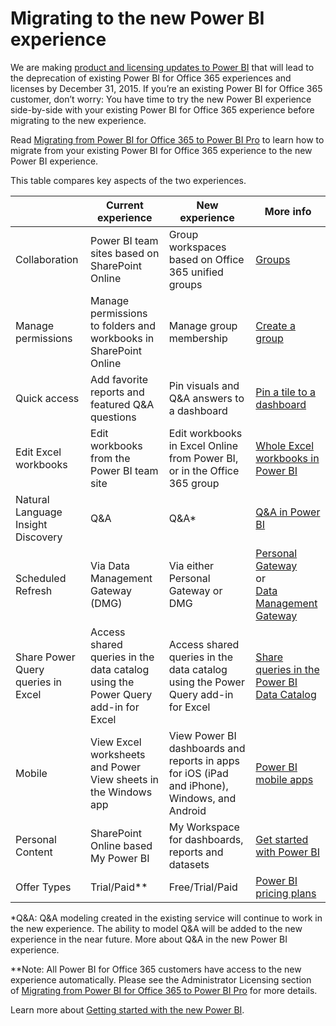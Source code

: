 ﻿<properties 
   pageTitle="Migrating to the new Power BI experience"
   description="Migrating to the new Power BI experience"
   services="powerbi" 
   documentationCenter="" 
   authors="guyinacube" 
   manager="mblythe" 
   editor=""
   tags=""/>
 
<tags
   ms.service="powerbi"
   ms.devlang="NA"
   ms.topic="article"
   ms.tgt_pltfrm="NA"
   ms.workload="powerbi"
   ms.date="10/14/2015"
   ms.author="asaxton"/>

# Migrating to the new Power BI experience

We are making [product and licensing updates to Power BI](https://www.microsoft.com/powerBI/licensing.aspx) that will lead to the deprecation of existing Power BI for Office 365 experiences and licenses by December 31, 2015. If you’re an existing Power BI for Office 365 customer, don’t worry: You have time to try the new Power BI experience side-by-side with your existing Power BI for Office 365 experience before migrating to the new experience.

Read [Migrating from Power BI for Office 365 to Power BI Pro](http://go.microsoft.com/fwlink/?LinkId=619089) to learn how to migrate from your existing Power BI for Office 365 experience to the new Power BI experience.  

This table compares key aspects of the two experiences.

||Current experience|New experience|More info|
|---|---|---|---|
|Collaboration|Power BI team sites based on SharePoint Online|Group workspaces based on Office 365 unified groups|[Groups](powerbi-service-groups.md%20)|
|Manage permissions|Manage permissions to folders and workbooks in SharePoint Online|Manage group membership|<em>[﻿](powerbi-service-create-a-group-in-power-bi.md)</em>[﻿Create a group](powerbi-service-create-a-group-in-power-bi.md)<br />|
|Quick access|Add favorite reports and featured Q&amp;A questions|Pin visuals and Q&amp;A answers to a dashboard|[Pin a tile to a dashboard](powerbi-service-pin-a-tile-to-a-dashboard-from-a-report.md)|
|Edit Excel workbooks|Edit workbooks from the Power BI team site|Edit workbooks in Excel Online from Power BI, or in the Office 365 group|[Whole Excel workbooks in Power BI](powerbi-bring-in-whole-excel-files.md)|
|Natural Language Insight Discovery|Q&amp;A|Q&amp;A*|[Q&amp;A in Power BI](powerbi-service-q-and-a.md)|
|Scheduled Refresh|Via Data Management Gateway (DMG)|Via either Personal Gateway or DMG|[Personal Gateway](powerbi-personal-gateway.md)<br />or<br />[Data Management Gateway](https://support.office.com/article/Introduction-to-Data-Management-Gateway-22C313B9-E758-435B-AB9E-AD5D6236D06F)|
|Share Power Query queries in Excel|Access shared queries in the data catalog using the Power Query add-in for Excel|Access shared queries in the data catalog using the Power Query add-in for Excel|[Share queries in the Power BI Data Catalog](https://support.office.com/article/Share-queries-in-the-Power-BI-Data-Catalog-353B6B69-47F8-422E-BF7E-DB70BCA51EEA)|
|Mobile|View Excel worksheets and Power View sheets in the Windows app|View Power BI dashboards and reports in apps for iOS (iPad and iPhone), Windows, and Android|[Power BI mobile apps](powerbi-power-bi-apps-for-mobile-devices.md)|
|Personal Content|SharePoint Online based My Power BI|My Workspace for dashboards, reports and datasets|[Get started with Power BI](powerbi-service-get-started.md)|
|Offer Types|Trial/Paid**|Free/Trial/Paid|[Power BI pricing plans](https://powerbi.microsoft.com/pricing)|

\*Q&A: Q&A modeling created in the existing service will continue to work in the new experience. The ability to model Q&A will be added to the new experience in the near future. More about Q&A in the new Power BI experience.  

\*\*Note: All Power BI for Office 365 customers have access to the new experience automatically. Please see the Administrator Licensing section of [Migrating from Power BI for Office 365 to Power BI Pro](http://go.microsoft.com/fwlink/?LinkId=619089) for more details. 

Learn more about [Getting started with the new Power BI](powerbi-service-get-started.md). 


